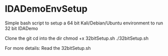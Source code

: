 # IDADemoEnvSetup
Simple bash script to setup a 64 bit Kali/Debian/Ubuntu environment to run 32 bit IDADemo

Clone the git
cd into the dir
chmod +x 32bitSetup.sh
./32bitSetup.sh

For more details: Read the 32bitSetup.sh
